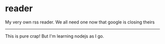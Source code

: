 reader
======

My very own rss reader. We all need one now that google is closing theirs


----

This is pure crap! But I'm learning nodejs as I go. 

